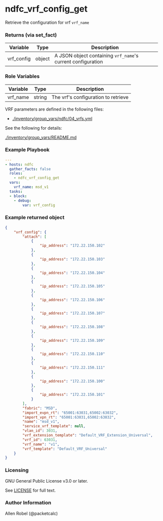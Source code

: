 # ndfc_vrf_config_get

Retrieve the configuration for vrf  ``vrf_name``

### Returns (via set_fact)

Variable        | Type   | Description
----------------|--------|----------------------------------------
vrf_config      | object | A JSON object containing ``vrf_name``'s current configuration

### Role Variables

Variable        | Type   | Description
----------------|--------|----------------------------------------
vrf_name        | string | The vrf's configuration to retrieve

VRF parameters are defined in the following files:

- [./inventory/group_vars/ndfc/04_vrfs.yml](/inventory/group_vars/ndfc/04_vrfs.yml)

See the following for details:

[./inventory/group_vars/README.md](/inventory/group_vars/README.md)

### Example Playbook

```yaml
---
- hosts: ndfc
  gather_facts: false
  roles:
    - ndfc_vrf_config_get
  vars:
    vrf_name: msd_v1
  tasks:
  - block:
    - debug:
        var: vrf_config
```

### Example returned object

```json
{
    "vrf_config": {
        "attach": [
            {
                "ip_address": "172.22.150.102"
            },
            {
                "ip_address": "172.22.150.103"
            },
            {
                "ip_address": "172.22.150.104"
            },
            {
                "ip_address": "172.22.150.105"
            },
            {
                "ip_address": "172.22.150.106"
            },
            {
                "ip_address": "172.22.150.107"
            },
            {
                "ip_address": "172.22.150.108"
            },
            {
                "ip_address": "172.22.150.109"
            },
            {
                "ip_address": "172.22.150.110"
            },
            {
                "ip_address": "172.22.150.111"
            },
            {
                "ip_address": "172.22.150.100"
            },
            {
                "ip_address": "172.22.150.101"
            }
        ],
        "fabric": "MSD",
        "import_evpn_rt": "65001:63031,65002:63032",
        "import_vpn_rt": "65001:63031,65002:63032",
        "name": "msd_v1",
        "service_vrf_template": null,
        "vlan_id": 3031,
        "vrf_extension_template": "Default_VRF_Extension_Universal",
        "vrf_id": 63031,
        "vrf_name": "v1",
        "vrf_template": "Default_VRF_Universal"
    }
}
```
### Licensing

GNU General Public License v3.0 or later.

See [LICENSE](https://www.gnu.org/licenses/gpl-3.0.txt) for full text.

### Author Information

Allen Robel (@packetcalc)
